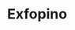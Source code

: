 ---
id: "exfopino"
image: 
  src: "/src/images/exfopino.png"
  alt: "exfopino web"
title: "Exfopino"
location: "Pontevedra, Spain"
year: "2020"
platform: "Wordpress"
show_title: {portfolio: true, card: false}
secondary_link: { text: "", href: ""}
tech: "Elementor"
url: "https://exfopino.es"
description: Discover the wondrs of this sawmill and wood work station in the north of Spain. Explore custom made wood products and the excellence of woodwork
            while navigating through this site. Developed with the latests versions of Wordpress and elementor the website offers a great user experience up the
            most recent web standards. The user demanded to be able to introduce his own content and replace existing features and thus the need of Wordpress. There is custom JS
            and CSS as needed across the site.
---